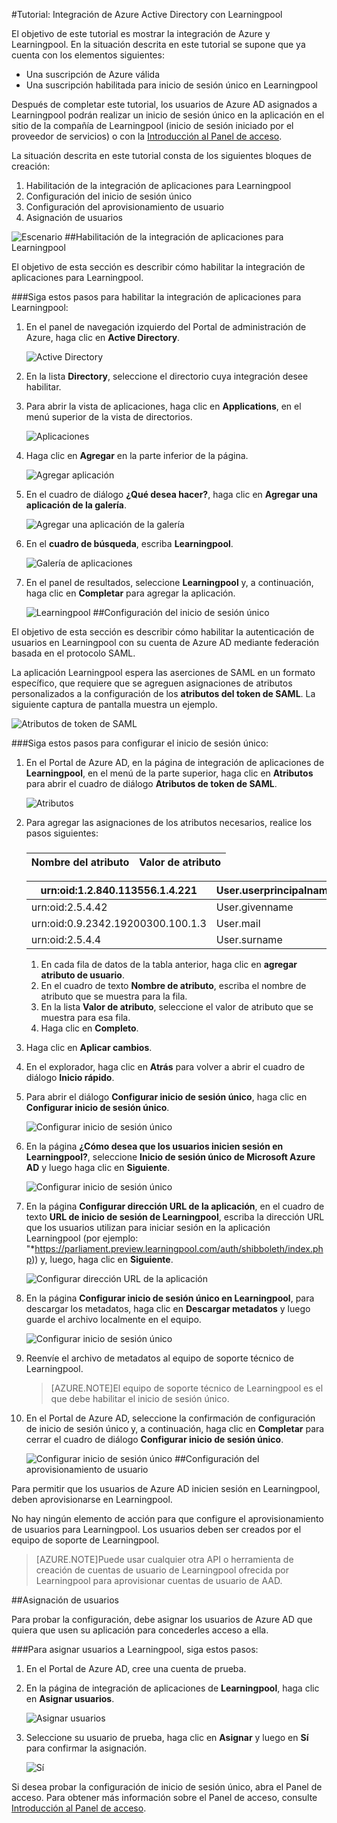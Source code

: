 <properties 
    pageTitle="Tutorial: Integración de Azure Active Directory con Learningpool | Microsoft Azure" 
    description="Aprenda a usar Learningpool con Azure Active Directory para habilitar el inicio de sesión único, el aprovisionamiento automatizado, etc." 
    services="active-directory" 
    authors="jeevansd"  
    documentationCenter="na" 
    manager="stevenpo"/>
<tags 
    ms.service="active-directory" 
    ms.devlang="na" 
    ms.topic="article" 
    ms.tgt_pltfrm="na" 
    ms.workload="identity" 
    ms.date="01/14/2016" 
    ms.author="jeedes" />

#Tutorial: Integración de Azure Active Directory con Learningpool
  
El objetivo de este tutorial es mostrar la integración de Azure y Learningpool. En la situación descrita en este tutorial se supone que ya cuenta con los elementos siguientes:

-   Una suscripción de Azure válida
-   Una suscripción habilitada para inicio de sesión único en Learningpool
  
Después de completar este tutorial, los usuarios de Azure AD asignados a Learningpool podrán realizar un inicio de sesión único en la aplicación en el sitio de la compañía de Learningpool (inicio de sesión iniciado por el proveedor de servicios) o con la [Introducción al Panel de acceso](active-directory-saas-access-panel-introduction.md).
  
La situación descrita en este tutorial consta de los siguientes bloques de creación:

1.  Habilitación de la integración de aplicaciones para Learningpool
2.  Configuración del inicio de sesión único
3.  Configuración del aprovisionamiento de usuario
4.  Asignación de usuarios

![Escenario](./media/active-directory-saas-learningpool-tutorial/IC791166.png "Escenario")
##Habilitación de la integración de aplicaciones para Learningpool
  
El objetivo de esta sección es describir cómo habilitar la integración de aplicaciones para Learningpool.

###Siga estos pasos para habilitar la integración de aplicaciones para Learningpool:

1.  En el panel de navegación izquierdo del Portal de administración de Azure, haga clic en **Active Directory**.

    ![Active Directory](./media/active-directory-saas-learningpool-tutorial/IC700993.png "Active Directory")

2.  En la lista **Directory**, seleccione el directorio cuya integración desee habilitar.

3.  Para abrir la vista de aplicaciones, haga clic en **Applications**, en el menú superior de la vista de directorios.

    ![Aplicaciones](./media/active-directory-saas-learningpool-tutorial/IC700994.png "Aplicaciones")

4.  Haga clic en **Agregar** en la parte inferior de la página.

    ![Agregar aplicación](./media/active-directory-saas-learningpool-tutorial/IC749321.png "Agregar aplicación")

5.  En el cuadro de diálogo **¿Qué desea hacer?**, haga clic en **Agregar una aplicación de la galería**.

    ![Agregar una aplicación de la galería](./media/active-directory-saas-learningpool-tutorial/IC749322.png "Agregar una aplicación de la galería")

6.  En el **cuadro de búsqueda**, escriba **Learningpool**.

    ![Galería de aplicaciones](./media/active-directory-saas-learningpool-tutorial/IC795073.png "Galería de aplicaciones")

7.  En el panel de resultados, seleccione **Learningpool** y, a continuación, haga clic en **Completar** para agregar la aplicación.

    ![Learningpool](./media/active-directory-saas-learningpool-tutorial/IC809577.png "Learningpool")
##Configuración del inicio de sesión único
  
El objetivo de esta sección es describir cómo habilitar la autenticación de usuarios en Learningpool con su cuenta de Azure AD mediante federación basada en el protocolo SAML.
  
La aplicación Learningpool espera las aserciones de SAML en un formato específico, que requiere que se agreguen asignaciones de atributos personalizados a la configuración de los **atributos del token de SAML**. La siguiente captura de pantalla muestra un ejemplo.

![Atributos de token de SAML](./media/active-directory-saas-learningpool-tutorial/IC795074.png "Atributos de token de SAML")

###Siga estos pasos para configurar el inicio de sesión único:

1.  En el Portal de Azure AD, en la página de integración de aplicaciones de **Learningpool**, en el menú de la parte superior, haga clic en **Atributos** para abrir el cuadro de diálogo **Atributos de token de SAML**.

    ![Atributos](./media/active-directory-saas-learningpool-tutorial/IC795075.png "Atributos")

2.  Para agregar las asignaciones de los atributos necesarios, realice los pasos siguientes:

    ###

    |Nombre del atributo |Valor de atributo |
	|------------------------------|---------------------------|

     urn:oid:1.2.840.113556.1.4.221 | User.userprincipalname
	|-------------------------------|--------------------------|  
	 urn:oid:2.5.4.42|User.givenname   
    |urn:oid:0.9.2342.19200300.100.1.3|User.mail
    |urn:oid:2.5.4.4|User.surname

    1.  En cada fila de datos de la tabla anterior, haga clic en **agregar atributo de usuario**.
    2.  En el cuadro de texto **Nombre de atributo**, escriba el nombre de atributo que se muestra para la fila.
    3.  En la lista **Valor de atributo**, seleccione el valor de atributo que se muestra para esa fila.
    4.  Haga clic en **Completo**.

3.  Haga clic en **Aplicar cambios**.

4.  En el explorador, haga clic en **Atrás** para volver a abrir el cuadro de diálogo **Inicio rápido**.

5.  Para abrir el diálogo **Configurar inicio de sesión único**, haga clic en **Configurar inicio de sesión único**.

    ![Configurar inicio de sesión único](./media/active-directory-saas-learningpool-tutorial/IC795076.png "Configurar inicio de sesión único")

6.  En la página **¿Cómo desea que los usuarios inicien sesión en Learningpool?**, seleccione **Inicio de sesión único de Microsoft Azure AD** y luego haga clic en **Siguiente**.

    ![Configurar inicio de sesión único](./media/active-directory-saas-learningpool-tutorial/IC795077.png "Configurar inicio de sesión único")

7.  En la página **Configurar dirección URL de la aplicación**, en el cuadro de texto **URL de inicio de sesión de Learningpool**, escriba la dirección URL que los usuarios utilizan para iniciar sesión en la aplicación Learningpool (por ejemplo: "*https://parliament.preview.learningpool.com/auth/shibboleth/index.php)) y, luego, haga clic en **Siguiente**.

    ![Configurar dirección URL de la aplicación](./media/active-directory-saas-learningpool-tutorial/IC795078.png "Configurar dirección URL de la aplicación")

8.  En la página **Configurar inicio de sesión único en Learningpool**, para descargar los metadatos, haga clic en **Descargar metadatos** y luego guarde el archivo localmente en el equipo.

    ![Configurar inicio de sesión único](./media/active-directory-saas-learningpool-tutorial/IC795079.png "Configurar inicio de sesión único")

9.  Reenvíe el archivo de metadatos al equipo de soporte técnico de Learningpool.

    >[AZURE.NOTE]El equipo de soporte técnico de Learningpool es el que debe habilitar el inicio de sesión único.

10. En el Portal de Azure AD, seleccione la confirmación de configuración de inicio de sesión único y, a continuación, haga clic en **Completar** para cerrar el cuadro de diálogo **Configurar inicio de sesión único**.

    ![Configurar inicio de sesión único](./media/active-directory-saas-learningpool-tutorial/IC795080.png "Configurar inicio de sesión único")
##Configuración del aprovisionamiento de usuario
  
Para permitir que los usuarios de Azure AD inicien sesión en Learningpool, deben aprovisionarse en Learningpool.
  
No hay ningún elemento de acción para que configure el aprovisionamiento de usuarios para Learningpool. Los usuarios deben ser creados por el equipo de soporte de Learningpool.

>[AZURE.NOTE]Puede usar cualquier otra API o herramienta de creación de cuentas de usuario de Learningpool ofrecida por Learningpool para aprovisionar cuentas de usuario de AAD.

##Asignación de usuarios
  
Para probar la configuración, debe asignar los usuarios de Azure AD que quiera que usen su aplicación para concederles acceso a ella.

###Para asignar usuarios a Learningpool, siga estos pasos:

1.  En el Portal de Azure AD, cree una cuenta de prueba.

2.  En la página de integración de aplicaciones de **Learningpool**, haga clic en **Asignar usuarios**.

    ![Asignar usuarios](./media/active-directory-saas-learningpool-tutorial/IC795081.png "Asignar usuarios")

3.  Seleccione su usuario de prueba, haga clic en **Asignar** y luego en **Sí** para confirmar la asignación.

    ![Sí](./media/active-directory-saas-learningpool-tutorial/IC767830.png "Sí")
  
Si desea probar la configuración de inicio de sesión único, abra el Panel de acceso. Para obtener más información sobre el Panel de acceso, consulte [Introducción al Panel de acceso](active-directory-saas-access-panel-introduction.md).

<!---HONumber=AcomDC_0121_2016-->